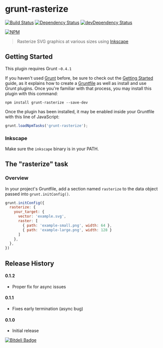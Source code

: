 # grunt-rasterize

[![Build Status](https://travis-ci.org/logankoester/grunt-rasterize.png?branch=master)](https://travis-ci.org/logankoester/grunt-rasterize)
[![Dependency Status](https://david-dm.org/logankoester/grunt-rasterize.png)](https://david-dm.org/logankoester/grunt-rasterize)
[![devDependency Status](https://david-dm.org/logankoester/grunt-rasterize/dev-status.png)](https://david-dm.org/logankoester/grunt-rasterize#info=devDependencies)

[![NPM](https://nodei.co/npm/grunt-rasterize.png?downloads=true)](https://nodei.co/npm/grunt-rasterize/)

> Rasterize SVG graphics at various sizes using [Inkscape](http://inkscape.org/)

## Getting Started
This plugin requires Grunt `~0.4.1`

If you haven't used [Grunt](http://gruntjs.com/) before, be sure to check out the [Getting Started](http://gruntjs.com/getting-started) guide, as it explains how to create a [Gruntfile](http://gruntjs.com/sample-gruntfile) as well as install and use Grunt plugins. Once you're familiar with that process, you may install this plugin with this command:

```shell
npm install grunt-rasterize --save-dev
```

Once the plugin has been installed, it may be enabled inside your Gruntfile with this line of JavaScript:

```js
grunt.loadNpmTasks('grunt-rasterize');
```
### Inkscape

Make sure the `inkscape` binary is in your PATH.

## The "rasterize" task

### Overview
In your project's Gruntfile, add a section named `rasterize` to the data object passed into `grunt.initConfig()`.

```js
grunt.initConfig({
  rasterize: {
    your_target: {
      vector: 'example.svg',
      raster: [
        { path: 'example-small.png', width: 64 },
        { path: 'example-large.png', width: 128 }
      ]
    },
  },
})
```

## Release History

#### 0.1.2

* Proper fix for async issues

#### 0.1.1

* Fixes early termination (async bug)

#### 0.1.0

* Initial release


[![Bitdeli Badge](https://d2weczhvl823v0.cloudfront.net/logankoester/grunt-rasterize/trend.png)](https://bitdeli.com/free "Bitdeli Badge")

